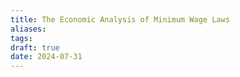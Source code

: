 ```yaml
---
title: The Economic Analysis of Minimum Wage Laws
aliases: 
tags: 
draft: true
date: 2024-07-31
---
```

##

